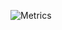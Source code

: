 ![Metrics](https://metrics.lecoq.io/yyuueexxiinngg?template=classic&isocalendar=1&languages=1&lines=1&rss=1&isocalendar.duration=full-year&languages.limit=8&languages.sections=most-used&languages.colors=github&languages.threshold=0%25&languages.indepth=false&languages.analysis.timeout=15&languages.categories=markup%2C%20programming&languages.recent.categories=markup%2C%20programming&languages.recent.load=300&languages.recent.days=14&rss.source=https%3A%2F%2Fblog.hoshi.tech%2Ffeed&rss.limit=4&config.timezone=Asia%2FHong_Kong)
